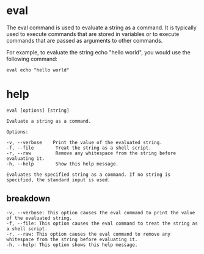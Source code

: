 # eval 

The eval command is used to evaluate a string as a command. It is typically used to execute commands that are stored in variables or to execute commands that are passed as arguments to other commands.

For example, to evaluate the string echo "hello world", you would use the following command:

`eval echo "hello world"`

# help 

```
eval [options] [string]

Evaluate a string as a command.

Options:

-v, --verbose    Print the value of the evaluated string.
-f, --file        Treat the string as a shell script.
-r, --raw         Remove any whitespace from the string before evaluating it.
-h, --help        Show this help message.

Evaluates the specified string as a command. If no string is specified, the standard input is used.

```



## breakdown

```
-v, --verbose: This option causes the eval command to print the value of the evaluated string.
-f, --file: This option causes the eval command to treat the string as a shell script.
-r, --raw: This option causes the eval command to remove any whitespace from the string before evaluating it.
-h, --help: This option shows this help message.
```
